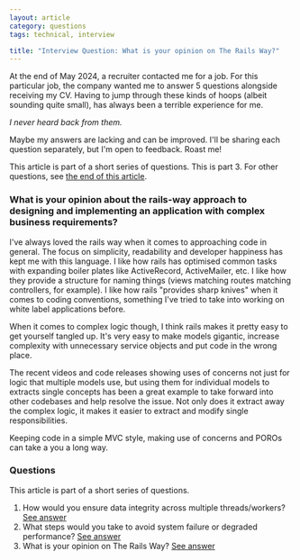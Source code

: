 ```yaml
---
layout: article
category: questions
tags: technical, interview

title: "Interview Question: What is your opinion on The Rails Way?"
---
```


At the end of May 2024, a recruiter contacted me for a job. For this particular job, the company wanted me to answer 5 questions alongside receiving my CV. Having to jump through these kinds of hoops (albeit sounding quite small), has always been a terrible experience for me.

_I never heard back from them._

Maybe my answers are lacking and can be improved. I'll be sharing each question separately, but I'm open to feedback. Roast me!

This article is part of a short series of questions. This is part 3. For other questions, see [the end of this article](#questions).

### What is your opinion about the rails-way approach to designing and implementing an application with complex business requirements?

I've always loved the rails way when it comes to approaching code in general. The focus on simplicity, readability and developer happiness has kept me with this language. I like how rails has optimised common tasks with expanding boiler plates like ActiveRecord, ActiveMailer, etc. I like how they provide a structure for naming things (views matching routes matching controllers, for example). I like how rails "provides sharp knives" when it comes to coding conventions, something I've tried to take into working on white label applications before.

When it comes to complex logic though, I think rails makes it pretty easy to get yourself tangled up. It's very easy to make models gigantic, increase complexity with unnecessary service objects and put code in the wrong place.

The recent videos and code releases showing uses of concerns not just for logic that multiple models use, but using them for individual models to extracts single concepts has been a great example to take forward into other codebases and help resolve the issue. Not only does it extract away the complex logic, it makes it easier to extract and modify single responsibilities.

Keeping code in a simple MVC style, making use of concerns and POROs can take a you a long way.

### Questions

This article is part of a short series of questions.

1. How would you ensure data integrity across multiple threads/workers? [See answer](https://craigpetterson.co.uk/questions/2025/02/19/interview-question-data-integrity-across-threads.html)
2. What steps would you take to avoid system failure or degraded performance? [See answer](https://craigpetterson.co.uk/questions/2025/02/26/what-steps-would-you-take-to-avoid-degraded-performance.html)
3. What is your opinion on The Rails Way? [See answer](https://craigpetterson.co.uk/questions/2025/03/06/what-is-your-opinion-on-the-rails-way.html)
